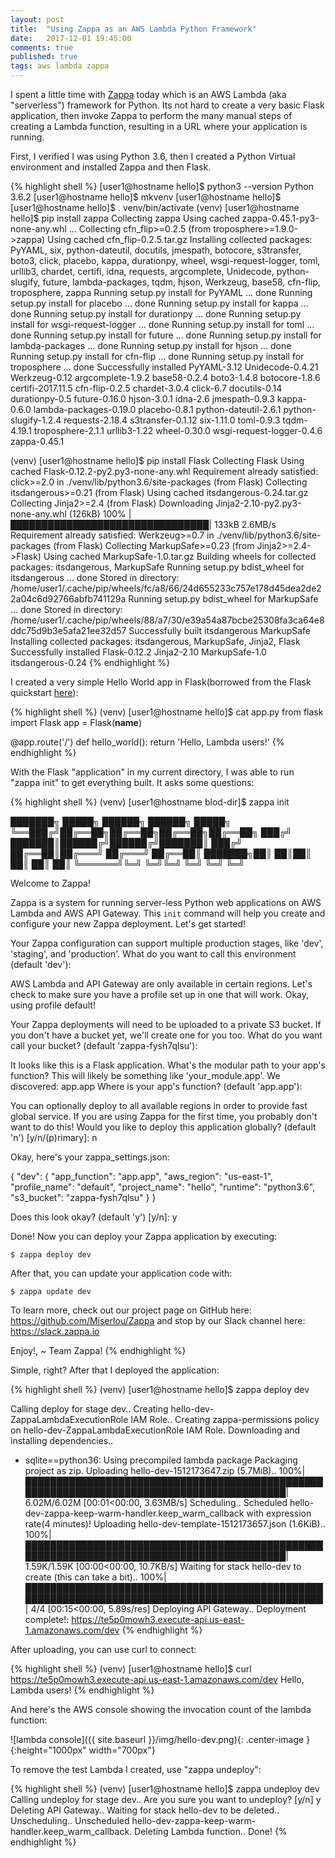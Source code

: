 ```yaml
---
layout: post
title:  "Using Zappa as an AWS Lambda Python Framework"
date:   2017-12-01 19:45:00
comments: true
published: true
tags: aws lambda zappa
---
```


I spent a little time with [Zappa](https://github.com/Miserlou/Zappa) today which is an AWS Lambda (aka "serverless")
framework for Python. Its not hard to create a very basic Flask application, then invoke Zappa to perform the many manual
steps of creating a Lambda function, resulting in a URL where your application is running.

First, I verified I was using Python 3.6, then I created a Python Virtual environment and installed Zappa and then Flask.

<!--more-->
{% highlight shell %}
[user1@hostname hello]$ python3 --version
Python 3.6.2
[user1@hostname hello]$ mkvenv
[user1@hostname hello]$
[user1@hostname hello]$ . venv/bin/activate
(venv) [user1@hostname hello]$ pip install zappa
Collecting zappa
  Using cached zappa-0.45.1-py3-none-any.whl
...
Collecting cfn_flip>=0.2.5 (from troposphere>=1.9.0->zappa)
  Using cached cfn_flip-0.2.5.tar.gz
Installing collected packages: PyYAML, six, python-dateutil, docutils, jmespath, botocore, s3transfer,
boto3, click, placebo, kappa, durationpy, wheel, wsgi-request-logger, toml, urllib3, chardet, certifi,
idna, requests, argcomplete, Unidecode, python-slugify, future, lambda-packages, tqdm, hjson, Werkzeug,
base58, cfn-flip, troposphere, zappa
  Running setup.py install for PyYAML ... done
  Running setup.py install for placebo ... done
  Running setup.py install for kappa ... done
  Running setup.py install for durationpy ... done
  Running setup.py install for wsgi-request-logger ... done
  Running setup.py install for toml ... done
  Running setup.py install for future ... done
  Running setup.py install for lambda-packages ... done
  Running setup.py install for hjson ... done
  Running setup.py install for cfn-flip ... done
  Running setup.py install for troposphere ... done
Successfully installed PyYAML-3.12 Unidecode-0.4.21 Werkzeug-0.12 argcomplete-1.9.2 base58-0.2.4 boto3-1.4.8
botocore-1.8.6 certifi-2017.11.5 cfn-flip-0.2.5 chardet-3.0.4 click-6.7 docutils-0.14 durationpy-0.5
future-0.16.0 hjson-3.0.1 idna-2.6 jmespath-0.9.3 kappa-0.6.0 lambda-packages-0.19.0 placebo-0.8.1
python-dateutil-2.6.1 python-slugify-1.2.4 requests-2.18.4 s3transfer-0.1.12 six-1.11.0 toml-0.9.3
tqdm-4.19.1 troposphere-2.1.1 urllib3-1.22 wheel-0.30.0 wsgi-request-logger-0.4.6 zappa-0.45.1

(venv) [user1@hostname hello]$ pip install Flask
Collecting Flask
  Using cached Flask-0.12.2-py2.py3-none-any.whl
Requirement already satisfied: click>=2.0 in ./venv/lib/python3.6/site-packages (from Flask)
Collecting itsdangerous>=0.21 (from Flask)
  Using cached itsdangerous-0.24.tar.gz
Collecting Jinja2>=2.4 (from Flask)
  Downloading Jinja2-2.10-py2.py3-none-any.whl (126kB)
    100% |████████████████████████████████| 133kB 2.6MB/s
Requirement already satisfied: Werkzeug>=0.7 in ./venv/lib/python3.6/site-packages (from Flask)
Collecting MarkupSafe>=0.23 (from Jinja2>=2.4->Flask)
  Using cached MarkupSafe-1.0.tar.gz
Building wheels for collected packages: itsdangerous, MarkupSafe
  Running setup.py bdist_wheel for itsdangerous ... done
  Stored in directory: /home/user1/.cache/pip/wheels/fc/a8/66/24d655233c757e178d45dea2de22a04c6d92766abfb741129a
  Running setup.py bdist_wheel for MarkupSafe ... done
  Stored in directory: /home/user1/.cache/pip/wheels/88/a7/30/e39a54a87bcbe25308fa3ca64e8ddc75d9b3e5afa21ee32d57
Successfully built itsdangerous MarkupSafe
Installing collected packages: itsdangerous, MarkupSafe, Jinja2, Flask
Successfully installed Flask-0.12.2 Jinja2-2.10 MarkupSafe-1.0 itsdangerous-0.24
{% endhighlight %}

I created a very simple Hello World app in Flask(borrowed from the Flask quickstart [here](http://flask.pocoo.org/docs/0.12/quickstart/)):

{% highlight shell %}
(venv) [user1@hostname hello]$ cat app.py
from flask import Flask
app = Flask(__name__)

@app.route('/')
def hello_world():
    return 'Hello, Lambda users!'
{% endhighlight %}

With the Flask "application" in my current directory, I was able to run "zappa init" to get everything built. It asks some questions:

{% highlight shell %}
(venv) [user1@hostname blod-dir]$ zappa init

███████╗ █████╗ ██████╗ ██████╗  █████╗
╚══███╔╝██╔══██╗██╔══██╗██╔══██╗██╔══██╗
  ███╔╝ ███████║██████╔╝██████╔╝███████║
 ███╔╝  ██╔══██║██╔═══╝ ██╔═══╝ ██╔══██║
███████╗██║  ██║██║     ██║     ██║  ██║
╚══════╝╚═╝  ╚═╝╚═╝     ╚═╝     ╚═╝  ╚═╝

Welcome to Zappa!

Zappa is a system for running server-less Python web applications on AWS Lambda and AWS API Gateway.
This `init` command will help you create and configure your new Zappa deployment.
Let's get started!

Your Zappa configuration can support multiple production stages, like 'dev', 'staging', and 'production'.
What do you want to call this environment (default 'dev'):

AWS Lambda and API Gateway are only available in certain regions. Let's check to make sure you have a profile
set up in one that will work.
Okay, using profile default!

Your Zappa deployments will need to be uploaded to a private S3 bucket.
If you don't have a bucket yet, we'll create one for you too.
What do you want call your bucket? (default 'zappa-fysh7qlsu'):

It looks like this is a Flask application.
What's the modular path to your app's function?
This will likely be something like 'your_module.app'.
We discovered: app.app
Where is your app's function? (default 'app.app'):

You can optionally deploy to all available regions in order to provide fast global service.
If you are using Zappa for the first time, you probably don't want to do this!
Would you like to deploy this application globally? (default 'n') [y/n/(p)rimary]: n

Okay, here's your zappa_settings.json:

{
    "dev": {
        "app_function": "app.app",
        "aws_region": "us-east-1",
        "profile_name": "default",
        "project_name": "hello",
        "runtime": "python3.6",
        "s3_bucket": "zappa-fysh7qlsu"
    }
}

Does this look okay? (default 'y') [y/n]: y

Done! Now you can deploy your Zappa application by executing:

	$ zappa deploy dev

After that, you can update your application code with:

	$ zappa update dev

To learn more, check out our project page on GitHub here: https://github.com/Miserlou/Zappa
and stop by our Slack channel here: https://slack.zappa.io

Enjoy!,
 ~ Team Zappa!
{% endhighlight %}

Simple, right? After that I deployed the application:

{% highlight shell %}
(venv) [user1@hostname hello]$ zappa deploy dev

Calling deploy for stage dev..
Creating hello-dev-ZappaLambdaExecutionRole IAM Role..
Creating zappa-permissions policy on hello-dev-ZappaLambdaExecutionRole IAM Role.
Downloading and installing dependencies..
 - sqlite==python36: Using precompiled lambda package
Packaging project as zip.
Uploading hello-dev-1512173647.zip (5.7MiB)..
100%|██████████████████████████████████████████████████████████████████████████████████████████| 6.02M/6.02M [00:01<00:00, 3.63MB/s]
Scheduling..
Scheduled hello-dev-zappa-keep-warm-handler.keep_warm_callback with expression rate(4 minutes)!
Uploading hello-dev-template-1512173657.json (1.6KiB)..
100%|██████████████████████████████████████████████████████████████████████████████████████████| 1.59K/1.59K [00:00<00:00, 10.7KB/s]
Waiting for stack hello-dev to create (this can take a bit)..
100%|████████████████████████████████████████████████████████████████████████████████████████████████| 4/4 [00:15<00:00,  5.89s/res]
Deploying API Gateway..
Deployment complete!: https://te5p0mowh3.execute-api.us-east-1.amazonaws.com/dev
{% endhighlight %}

After uploading, you can use curl to connect:

{% highlight shell %}
(venv) [user1@hostname hello]$ curl https://te5p0mowh3.execute-api.us-east-1.amazonaws.com/dev
Hello, Lambda users!
{% endhighlight %}

And here's the AWS console showing the invocation count of the lambda function:

![lambda console]({{ site.baseurl }}/img/hello-dev.png){: .center-image }{:height="1000px" width="700px"}

To remove the test Lambda I created, use "zappa undeploy":

{% highlight shell %}
(venv) [user1@hostname hello]$ zappa undeploy dev
Calling undeploy for stage dev..
Are you sure you want to undeploy? [y/n] y
Deleting API Gateway..
Waiting for stack hello-dev to be deleted..
Unscheduling..
Unscheduled hello-dev-zappa-keep-warm-handler.keep_warm_callback.
Deleting Lambda function..
Done!
{% endhighlight %}
